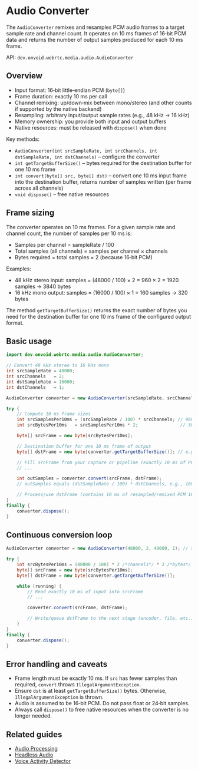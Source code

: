 # Audio Converter

The `AudioConverter` remixes and resamples PCM audio frames to a target sample rate and channel count. It operates on 10 ms frames of 16‑bit PCM data and returns the number of output samples produced for each 10 ms frame.

API: `dev.onvoid.webrtc.media.audio.AudioConverter`

## Overview

- Input format: 16‑bit little‑endian PCM (`byte[]`)
- Frame duration: exactly 10 ms per call
- Channel remixing: up/down‑mix between mono/stereo (and other counts if supported by the native backend)
- Resampling: arbitrary input/output sample rates (e.g., 48 kHz → 16 kHz)
- Memory ownership: you provide both input and output buffers
- Native resources: must be released with `dispose()` when done

Key methods:
- `AudioConverter(int srcSampleRate, int srcChannels, int dstSampleRate, int dstChannels)` – configure the converter
- `int getTargetBufferSize()` – bytes required for the destination buffer for one 10 ms frame
- `int convert(byte[] src, byte[] dst)` – convert one 10 ms input frame into the destination buffer, returns number of samples written (per frame across all channels)
- `void dispose()` – free native resources

## Frame sizing

The converter operates on 10 ms frames. For a given sample rate and channel count, the number of samples per 10 ms is:

- Samples per channel = sampleRate / 100
- Total samples (all channels) = samples per channel × channels
- Bytes required = total samples × 2 (because 16‑bit PCM)

Examples:
- 48 kHz stereo input: samples = (48000 / 100) × 2 = 960 × 2 = 1920 samples → 3840 bytes
- 16 kHz mono output: samples = (16000 / 100) × 1 = 160 samples → 320 bytes

The method `getTargetBufferSize()` returns the exact number of bytes you need for the destination buffer for one 10 ms frame of the configured output format.

## Basic usage

```java
import dev.onvoid.webrtc.media.audio.AudioConverter;

// Convert 48 kHz stereo to 16 kHz mono
int srcSampleRate = 48000;
int srcChannels   = 2;
int dstSampleRate = 16000;
int dstChannels   = 1;

AudioConverter converter = new AudioConverter(srcSampleRate, srcChannels, dstSampleRate, dstChannels);

try {
    // Compute 10 ms frame sizes
    int srcSamplesPer10ms = (srcSampleRate / 100) * srcChannels; // 960 * 2 = 1920 samples
    int srcBytesPer10ms   = srcSamplesPer10ms * 2;                // 3840 bytes

    byte[] srcFrame = new byte[srcBytesPer10ms];

    // Destination buffer for one 10 ms frame of output
    byte[] dstFrame = new byte[converter.getTargetBufferSize()]; // e.g., 320 bytes for 16 kHz mono

    // Fill srcFrame from your capture or pipeline (exactly 10 ms of PCM 16‑bit data)
    // ...

    int outSamples = converter.convert(srcFrame, dstFrame);
    // outSamples equals (dstSampleRate / 100) * dstChannels, e.g., 160 for 16 kHz mono

    // Process/use dstFrame (contains 10 ms of resampled/remixed PCM 16‑bit data)
}
finally {
    converter.dispose();
}
```

## Continuous conversion loop

```java
AudioConverter converter = new AudioConverter(48000, 2, 48000, 1); // stereo to mono, same rate

try {
    int srcBytesPer10ms = (48000 / 100) * 2 /*channels*/ * 2 /*bytes*/; // 1920 * 2 = 3840
    byte[] srcFrame = new byte[srcBytesPer10ms];
    byte[] dstFrame = new byte[converter.getTargetBufferSize()];

    while (running) {
        // Read exactly 10 ms of input into srcFrame
        // ...

        converter.convert(srcFrame, dstFrame);

        // Write/queue dstFrame to the next stage (encoder, file, etc.)
    }
}
finally {
    converter.dispose();
}
```

## Error handling and caveats

- Frame length must be exactly 10 ms. If `src` has fewer samples than required, `convert` throws `IllegalArgumentException`.
- Ensure `dst` is at least `getTargetBufferSize()` bytes. Otherwise, `IllegalArgumentException` is thrown.
- Audio is assumed to be 16‑bit PCM. Do not pass float or 24‑bit samples.
- Always call `dispose()` to free native resources when the converter is no longer needed.

## Related guides

- [Audio Processing](guide/audio/audio_processing.md)
- [Headless Audio](guide/audio/headless_audio_device_module.md)
- [Voice Activity Detector](guide/utilities/voice_activity_detector.md)
